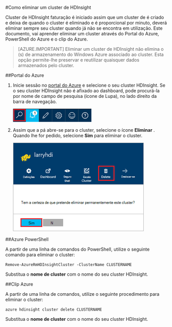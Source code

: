 <properties
pageTitle="Como eliminar um cluster de HDInsight | Azure"
description="Obter informações sobre as várias formas que pode eliminar um cluster de HDInsight."
services="hdinsight"
documentationCenter=""
authors="Blackmist"
manager="jhubbard"
editor="cgronlun"/>

<tags
ms.service="hdinsight"
ms.devlang="na"
ms.topic="article"
ms.tgt_pltfrm="na"
ms.workload="big-data"
ms.date="10/28/2016"
ms.author="larryfr"/>

#<a name="how-to-delete-an-hdinsight-cluster"></a>Como eliminar um cluster de HDInsight

Cluster de HDInsight faturação é iniciado assim que um cluster de é criado e deixa de quando o cluster é eliminado e é proporcional por minuto, deverá eliminar sempre seu cluster quando já não se encontra em utilização. Este documento, vai aprender eliminar um cluster através do Portal do Azure, PowerShell do Azure e o clip do Azure.

> [AZURE.IMPORTANT] Eliminar um cluster de HDInsight não elimina o (s) de armazenamento do Windows Azure associado ao cluster. Esta opção permite-lhe preservar e reutilizar quaisquer dados armazenados pelo cluster.

##<a name="azure-portal"></a>Portal do Azure

1. Inicie sessão no [portal do Azure](https://portal.azure.com) e selecione o seu cluster HDInsight. Se o seu cluster HDInsight não é afixado ao dashboard, pode procurá-la por nome de campo de pesquisa (ícone de Lupa), no lado direito da barra de navegação.

    ![pesquisa do portal](./media/hdinsight-delete-cluster/navbar.png)

2. Assim que a pá abre-se para o cluster, selecione o ícone __Eliminar__ . Quando lhe for pedido, selecione __Sim__ para eliminar o cluster.

    ![ícone Eliminar](./media/hdinsight-delete-cluster/deletecluster.png)

##<a name="azure-powershell"></a>Azure PowerShell

A partir de uma linha de comandos do PowerShell, utilize o seguinte comando para eliminar o cluster:

    Remove-AzureRmHDInsightCluster -ClusterName CLUSTERNAME

Substitua o __nome de cluster__ com o nome do seu cluster HDInsight.

##<a name="azure-cli"></a>Clip Azure

A partir de uma linha de comandos, utilize o seguinte procedimento para eliminar o cluster:

    azure hdinsight cluster delete CLUSTERNAME
    
Substitua o __nome de cluster__ com o nome do seu cluster HDInsight.
